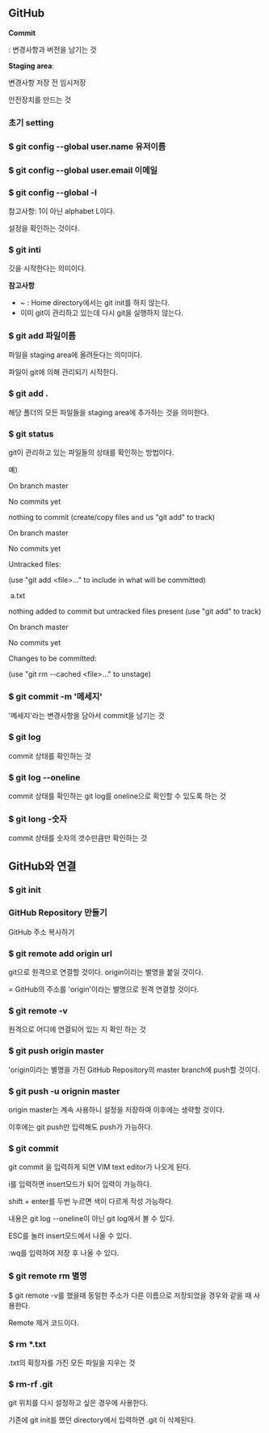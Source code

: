 ## GitHub

**Commit**

: 변경사항과 버전을 남기는 것



**Staging area**: 

변경사항 저장 전 임시저장

안전장치를 만드는 것

### 초기 setting

### $ git config --global user.name 유저이름

### $ git config --global user.email 이메일

### $ git config --global -l

참고사항: 1이 아닌 alphabet L이다.

설정을 확인하는 것이다.

### $ git inti

깃을 시작한다는 의미이다.

**참고사항**

- ~ : Home directory에서는 git init를 하지 않는다.
- 이미 git이 관리하고 있는데 다시 git을 실행하지 않는다.

### $ git add 파일이름

파일을 staging area에 올려둔다는 의미이다.

파일이 git에 의해 관리되기 시작한다.

### $ git add .

해당 폴더의 모든 파일들을 staging area에 추가하는 것을 의미한다.

### $ git status

git이 관리하고 있는 파일들의 상태를 확인하는 방법이다.

예)

On branch master

No commits yet

nothing to commit (create/copy files and us "git add" to track)



On branch master

No commits yet

Untracked files:

(use "git add \<file>..." to include in what will be committed)

​		a.txt

nothing added to commit but untracked files present (use "git add" to track)



On branch master

No commits yet

Changes to be committed:

(use "git rm --cached \<file>..." to unstage)



### $ git commit -m '메세지'

'메세지'라는 변경사항을 담아서 commit을 남기는 것

### $ git log

commit 상태를 확인하는 것

### $ git log --oneline

commit 상태를 확인하는 git log를 oneline으로 확인할 수 있도록 하는 것

### $ git long -숫자

commit 상태를 숫자의 갯수만큼만 확인하는 것



## GitHub와 연결

### $ git init

### GitHub Repository 만들기

GitHub 주소 복사하기

### $ git remote add origin url

git으로 원격으로 연결할 것이다. origin이라는 별명을 붙일 것이다.

= GitHub의 주소를 \'origin'이라는 별명으로 원격 연결할 것이다.

### $ git remote -v

원격으로 어디에 연결되어 있는 지 확인 하는 것

### $ git push origin master

\'origin이라는 별명을 가진 GitHub Repository의 master branch에 push할 것이다.

### $ git push -u orignin master

origin master는 계속 사용하니 설정을 저장하여 이후에는 생략할 것이다.

이후에는 git push만 입력해도 push가 가능하다.

### $ git commit

git commit 을 입력하게 되면 VIM text editor가 나오게 된다.

i를 입력하면 insert모드가 되어 입력이 가능하다.

shift + enter를 두번 누르면 색이 다르게 작성 가능하다.

내용은 git log --oneline이 아닌 git log에서 볼 수 있다.

ESC를 눌러 insert모드에서 나올 수 있다.

:wq를 입력하여 저장 후 나올 수 있다.

### $ git remote rm 별명

$ git remote -v를 했을때 동일한 주소가 다른 이름으로 저장되었을 경우와 같을 때 사용한다.

Remote 제거 코드이다.

### $ rm *.txt

.txt의 확장자를 가진 모든 파일을 지우는 것

### $ rm-rf .git

git 위치를 다시 설정하고 싶은 경우에 사용한다.

기존에 git init를 했던 directory에서 입력하면 .git 이 삭제된다.

